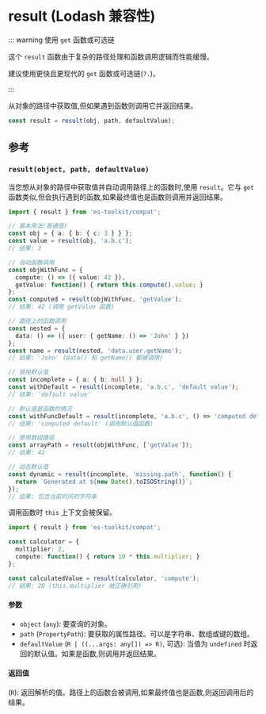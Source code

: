 # result (Lodash 兼容性)

::: warning 使用 `get` 函数或可选链

这个 `result` 函数由于复杂的路径处理和函数调用逻辑而性能缓慢。

建议使用更快且更现代的 `get` 函数或可选链(`?.`)。

:::

从对象的路径中获取值,但如果遇到函数则调用它并返回结果。

```typescript
const result = result(obj, path, defaultValue);
```

## 参考

### `result(object, path, defaultValue)`

当您想从对象的路径中获取值并自动调用路径上的函数时,使用 `result`。它与 `get` 函数类似,但会执行遇到的函数,如果最终值也是函数则调用并返回结果。

```typescript
import { result } from 'es-toolkit/compat';

// 基本用法(普通值)
const obj = { a: { b: { c: 3 } } };
const value = result(obj, 'a.b.c');
// 结果: 3

// 自动函数调用
const objWithFunc = {
  compute: () => ({ value: 42 }),
  getValue: function() { return this.compute().value; }
};
const computed = result(objWithFunc, 'getValue');
// 结果: 42 (调用 getValue 函数)

// 路径上的函数调用
const nested = {
  data: () => ({ user: { getName: () => 'John' } })
};
const name = result(nested, 'data.user.getName');
// 结果: 'John' (data() 和 getName() 都被调用)

// 使用默认值
const incomplete = { a: { b: null } };
const withDefault = result(incomplete, 'a.b.c', 'default value');
// 结果: 'default value'

// 默认值是函数的情况
const withFuncDefault = result(incomplete, 'a.b.c', () => 'computed default');
// 结果: 'computed default' (调用默认值函数)

// 使用数组路径
const arrayPath = result(objWithFunc, ['getValue']);
// 结果: 42

// 动态默认值
const dynamic = result(incomplete, 'missing.path', function() {
  return `Generated at ${new Date().toISOString()}`;
});
// 结果: 包含当前时间的字符串
```

调用函数时 `this` 上下文会被保留。

```typescript
import { result } from 'es-toolkit/compat';

const calculator = {
  multiplier: 2,
  compute: function() { return 10 * this.multiplier; }
};

const calculatedValue = result(calculator, 'compute');
// 结果: 20 (this.multiplier 被正确引用)
```

#### 参数

- `object` (`any`): 要查询的对象。
- `path` (`PropertyPath`): 要获取的属性路径。可以是字符串、数组或键的数组。
- `defaultValue` (`R | ((...args: any[]) => R)`, 可选): 当值为 `undefined` 时返回的默认值。如果是函数,则调用并返回结果。

#### 返回值

(`R`): 返回解析的值。路径上的函数会被调用,如果最终值也是函数,则返回调用后的结果。
